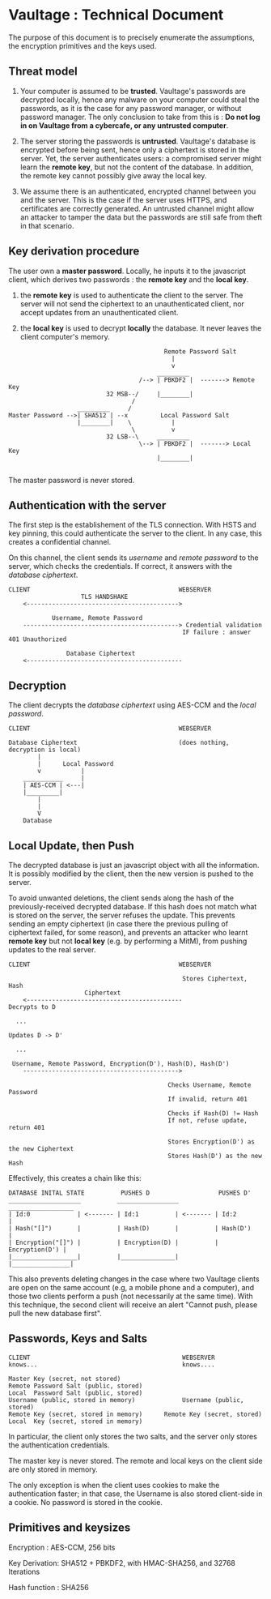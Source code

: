# Vaultage : Technical Document

The purpose of this document is to precisely enumerate the assumptions, the encryption primitives and the keys used.

## Threat model

1) Your computer is assumed to be **trusted**. Vaultage's passwords are decrypted locally, hence any malware on your computer could steal the passwords, as it is the case for any password manager, or without password manager. The only conclusion to take from this is : **Do not log in on Vaultage from a cybercafe, or any untrusted computer**.

2) The server storing the passwords is **untrusted**. Vaultage's database is encrypted before being sent, hence only a ciphertext is stored in the server. Yet, the server authenticates users: a compromised server might learn the **remote key**, but not the content of the database. In addition, the remote key cannot possibly give away the local key.

3) We assume there is an authenticated, encrypted channel between you and the server. This is the case if the server uses HTTPS, and certificates are correctly generated. An untrusted channel might allow an attacker to tamper the data but the passwords are still safe from theft in that scenario.

## Key derivation procedure

The user own a **master password**. Locally, he inputs it to the javascript client, which derives two passwords : the **remote key** and the **local key**.

1) the **remote key** is used to authenticate the client to the server. The server will not send the ciphertext to an unauthenticated client, nor accept updates from an unauthenticated client.

2) the **local key** is used to decrypt **locally** the database. It never leaves the client computer's memory.

```
                                           Remote Password Salt
                                             |
                                             v
                                         _________
                                    /--> | PBKDF2 |  -------> Remote Key
                           32 MSB--/     |________|
                                  /   
                   _________     /    
Master Password -->| SHA512 | --x         Local Password Salt
                   |________|    \           |
                                  \          v
                           32 LSB--\     _________
                                    \--> | PBKDF2 |  -------> Local Key
                                         |________|
       

```

The master password is never stored.

## Authentication with the server

The first step is the establishement of the TLS connection. With HSTS and key pinning, this could authenticate the server to the client. In any case, this creates a confidential channel.

On this channel, the client sends its *username* and *remote password* to the server, which checks the credentials. If correct, it answers with the *database ciphertext*.


```
CLIENT                                         WEBSERVER
                    TLS HANDSHAKE
    <------------------------------------------>

            Username, Remote Password
    -------------------------------------------> Credential validation
                                                IF failure : answer 401 Unauthorized

                Database Ciphertext
    <-------------------------------------------

```

## Decryption

The client decrypts the *database ciphertext* using AES-CCM and the *local password*.

```
CLIENT                                         WEBSERVER

Database Ciphertext                            (does nothing, decryption is local)
        |
        |      Local Password
        v           |
    ___________     |
    | AES-CCM | <---|
    |_________|
        |
        |
        V
    Database

```

## Local Update, then Push

The decrypted database is just an javascript object with all the information. It is possibly modified by the client, then the new version is pushed to the server.

To avoid unwanted deletions, the client sends along the hash of the previously-received decrypted database. If this hash does not match what is stored on the server, the server refuses the update. This prevents sending an empty ciphertext (in case there the previous pulling of ciphertext failed, for some reason), and prevents an attacker who learnt **remote key** but not **local key** (e.g. by performing a MitM), from pushing updates to the real server.

```
CLIENT                                         WEBSERVER

                                                Stores Ciphertext, Hash
                     Ciphertext
    <-------------------------------------------
Decrypts to D

  ...

Updates D -> D'

  ...

 Username, Remote Password, Encryption(D'), Hash(D), Hash(D')
    ------------------------------------------->

                                            Checks Username, Remote Password
                                            If invalid, return 401

                                            Checks if Hash(D) != Hash
                                            If not, refuse update, return 401

                                            Stores Encryption(D') as the new Ciphertext
                                            Stores Hash(D') as the new Hash

```

Effectively, this creates a chain like this:


```
DATABASE INITAL STATE          PUSHES D                   PUSHES D'
____________________          _________________          __________________
| Id:0             | <------- | Id:1          | <------- | Id:2           |
| Hash("[]")       |          | Hash(D)       |          | Hash(D')       |
| Encryption("[]") |          | Encryption(D) |          | Encryption(D') |
|__________________|          |_______________|          |________________|

```

This also prevents deleting changes in the case where two Vaultage clients are open on the same account (e.g, a mobile phone and a computer), and those two clients perform a push (not necessarily at the same time). With this technique, the second client will receive an alert "Cannot push, please pull the new database first".

## Passwords, Keys and Salts


```
CLIENT                                          WEBSERVER
knows...                                        knows....

Master Key (secret, not stored)
Remote Password Salt (public, stored)
Local  Password Salt (public, stored)
Username (public, stored in memory)             Username (public, stored)
Remote Key (secret, stored in memory)      Remote Key (secret, stored)
Local  Key (secret, stored in memory)
```

In particular, the client only stores the two salts, and the server only stores the authentication credentials.

The master key is never stored. The remote and local keys on the client side are only stored in memory.

The only exception is when the client uses cookies to make the authentication faster; in that case, the Username is also stored client-side in a cookie. No password is stored in the cookie.

## Primitives and keysizes

Encryption : AES-CCM, 256 bits

Key Derivation: SHA512 + PBKDF2, with HMAC-SHA256, and 32768 Iterations

Hash function : SHA256
